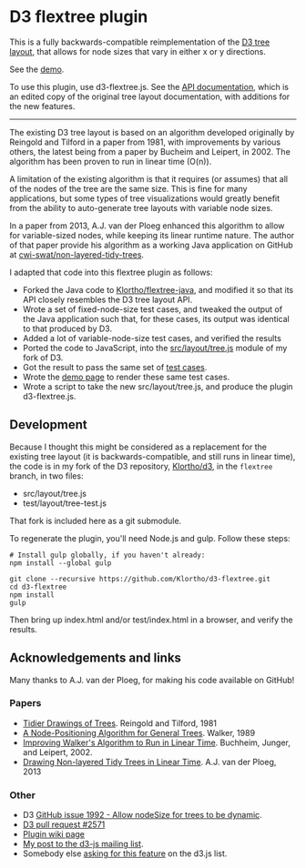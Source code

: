 # D3 flextree plugin

This is a fully backwards-compatible reimplementation of the 
[D3 tree layout](https://github.com/mbostock/d3/wiki/Tree-Layout), that allows for
node sizes that vary in either x or y directions.

See the [demo](http://klortho.github.io/d3-flextree/).

To use this plugin, use d3-flextree.js. See the
[API documentation](flextree-api.md), which is an edited copy of 
the original tree layout documentation, with additions for the new features.

----

The existing D3 tree layout is based on an algorithm developed originally by 
Reingold and Tilford in a paper from 1981, with improvements by various others,
the latest being from a paper by Bucheim and Leipert, in 2002. The algorithm has
been proven to run in linear time (O(n)).

A limitation of the existing algorithm is that it
requires (or assumes) that all of the nodes of the tree are the same size.
This is fine for many applications, but some types of tree visualizations
would greatly benefit from the ability to auto-generate tree layouts with
variable node sizes.

In a paper from 2013, A.J. van der Ploeg enhanced this algorithm to allow for
variable-sized nodes, while keeping its  linear runtime nature. The author of
that paper provide his algorithm as a working Java application on GitHub at
[cwi-swat/non-layered-tidy-trees](https://github.com/cwi-swat/non-layered-tidy-trees).

I adapted that code into this flextree plugin as follows:

* Forked the Java code to [Klortho/flextree-java](https://github.com/Klortho/flextree-java),
  and modified it so that its API closely resembles the D3 tree layout API.
* Wrote a set of fixed-node-size test cases, and tweaked the output of the Java
  application such that, for these cases, its output was identical to that produced by D3.
* Added a lot of variable-node-size test cases, and verified the results
* Ported the code to JavaScript, into the 
  [src/layout/tree.js](https://github.com/Klortho/d3/blob/119c563c554adeb30e01e5dd3f491bb8e62a53af/src/layout/tree.js)
  module of my fork of D3.
* Got the result to pass the same set of [test 
  cases](http://klortho.github.io/d3-flextree/test/).
* Wrote the [demo page](http://klortho.github.io/d3-flextree/) to render these same
  test cases.
* Wrote a script to take the new src/layout/tree.js, and produce the plugin
  d3-flextree.js.


## Development

Because I thought this might be considered as a replacement for the existing
tree layout (it is backwards-compatible, and still runs in linear time), the
code is in my fork of the D3 repository, [Klortho/d3](https://github.com/Klortho/d3),
in the `flextree` branch, in two files:

* src/layout/tree.js
* test/layout/tree-test.js

That fork is included here as a git submodule.

To regenerate the plugin, you'll need Node.js and gulp. Follow these steps:

```
# Install gulp globally, if you haven't already:
npm install --global gulp

git clone --recursive https://github.com/Klortho/d3-flextree.git
cd d3-flextree
npm install
gulp
```

Then bring up index.html and/or test/index.html in a browser, and verify the
results.


## Acknowledgements and links

Many thanks to A.J. van der Ploeg, for making his code available on GitHub!


### Papers

* [Tidier Drawings of 
  Trees](http://emr.cs.iit.edu/~reingold/tidier-drawings.pdf). Reingold and 
  Tilford, 1981
* [A Node-Positioning Algorithm for General 
  Trees](http://www.cs.unc.edu/techreports/89-034.pdf). Walker, 1989
* [Improving Walker's Algorithm to Run in Linear 
  Time](http://dirk.jivas.de/papers/buchheim02improving.pdf). Buchheim, Junger, 
  and Leipert, 2002.
* [Drawing Non-layered Tidy Trees in Linear 
  Time](http://oai.cwi.nl/oai/asset/21856/21856B.pdf). A.J. van der Ploeg, 2013

### Other

* D3 [GitHub issue 1992 - Allow nodeSize for trees to be 
  dynamic](https://github.com/mbostock/d3/issues/1992).
* [D3 pull request #2571](https://github.com/mbostock/d3/pull/2571)
* [Plugin wiki page](https://github.com/mbostock/d3/wiki/Plugins)
* [My post to the d3-js mailing 
  list](https://groups.google.com/forum/#!topic/d3-js/O4hHCS-XXqY).
* Somebody else [asking for this 
  feature](https://groups.google.com/forum/?fromgroups=#!searchin/d3-js/tree/d3-js/BjCvUpbqfb4/_rO0QcaKiGMJ) 
  on the d3.js list.

